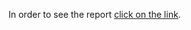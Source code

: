 In order to see the report <a href="https://github.com/pientaa/COVID-19-analysis/blob/main/COVID-19-analysis.html" target="_top">click on the link</a>.
